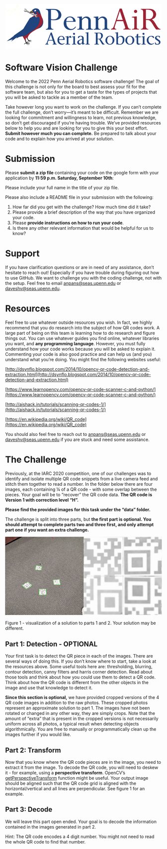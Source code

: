 ![alt_text](logos/image1.png "image_tooltip")



# Software Vision Challenge

Welcome to the 2022 Penn Aerial Robotics software challenge! The goal of this challenge is not only for the board to best assess your fit for the software team, but also for you to get a taste for the types of projects that you will be asked to tackle as a member of the team.

Take however long you want to work on the challenge. If you can’t complete the full challenge, don’t worry—it’s meant to be difficult. Remember we are looking for commitment and willingness to learn, not previous knowledge, so don’t get discouraged if you’re having trouble. We’ve provided resources below to help you and are looking for you to give this your best effort. **Submit however much you can complete.** Be prepared to talk about your code and to explain how you arrived at your solution.


# Submission

Please **submit a zip file** containing your code on the google form with your application by **11:59 p.m. Saturday, September 10th**:

Please include your full name in the title of your zip file.

Please also include a README file in your submission with the following:



1. How far did you get with the challenge? How much time did it take?
2. Please provide a brief description of the way that you have organized your code.
3. Please **provide instructions on how to run your code**.
4. Is there any other relevant information that would be helpful for us to know?


# Support

If you have clarification questions or are in need of any assistance, don’t hesitate to reach out! Especially if you have trouble during figuring out how to use GitHub. We want to challenge you with the coding challenge, not with the setup. Feel free to email [anpans@seas.upenn.edu](mailto:anpans@seas.upenn.edu) or [daveshv@seas.upenn.edu](mailto:daveshv@seas.upenn.edu).


# Resources

Feel free to use whatever outside resources you wish. In fact, we highly recommend that you do research into the subject of how QR codes work. A large part of being on this team is learning how to do research and figure things out. You can use whatever guides you find online, whatever libraries you want, and **any programming language**. However, you must fully understand how your code works because you will be asked to explain it. Commenting your code is also good practice and can help us (and you) understand what you’re doing. You might find the following websites useful:

[http://dsynflo.blogspot.com/2014/10/opencv-qr-code-detection-and-extraction.html](http://dsynflo.blogspot.com/2014/10/opencv-qr-code-detection-and-extraction.html)

[https://www.learnopencv.com/opencv-qr-code-scanner-c-and-python/](https://www.learnopencv.com/opencv-qr-code-scanner-c-and-python/)

[http://aishack.in/tutorials/scanning-qr-codes-1/](http://aishack.in/tutorials/scanning-qr-codes-1/)

[https://en.wikipedia.org/wiki/QR_code](https://en.wikipedia.org/wiki/QR_code)

You should also feel free to reach out to [anpans@seas.upenn.edu](mailto:anpans@seas.upenn.edu) or [daveshv@seas.upenn.edu](mailto:daveshv@seas.upenn.edu) if you are stuck and need some assistance.


# The Challenge

Previously, at the IARC 2020 competition, one of our challenges was to identify and isolate multiple QR code snippets from a live camera feed and stitch them together to read a number. In the folder below there are four images, each containing ¼  of a QR code - with some overlap between the pieces. Your goal will be to “recover” the QR code data. **The QR code is Version 1 with correction level “H”.**

**Please find the provided images for this task under the “data” folder.**

The challenge is split into three parts, but **the first part is optional. You should attempt to complete parts two and three first, and only attempt part one if you want an extra challenge.**


![alt_text](logos/image2.png "image_tooltip")


Figure 1 - visualization of a solution to parts 1 and 2. Your solution may be different.


## Part 1: Detection - **OPTIONAL**

Your first task is to detect the QR piece in each of the images. There are several ways of doing this. If you don’t know where to start, take a look at the resources above. Some useful tools here are: thresholding, blurring, contour detection, canny filters and harris corner detection. Read about those tools and think about how you could use them to detect a QR code. Think about how the QR code is different from the other objects in the image and use that knowledge to detect it.

**Since this section is optional,** we have provided cropped versions of the 4 QR code images in addition to the raw photos. These cropped photos represent an approximate solution to part 1. The images have not been rotated or changed in any other way, they are simply crops. Note that the amount of “extra” that is present in the cropped versions is not necessarily uniform across all photos, a typical result when detecting objects algorithmically. You are free to manually or programmatically clean up the images further if you would like. 


## Part 2: Transform

Now that you know where the QR code pieces are in the image, you need to extract it from the image. To decode the QR code, you will need to deskew it - for example, using a **perspective transform**. OpenCV’s [getPerspectiveTransform](https://www.pyimagesearch.com/2014/08/25/4-point-opencv-getperspective-transform-example/) function might be useful. Your output image should be aligned such that the QR code grid is aligned with the horizontal/vertical and all lines are perpendicular. See figure 1 for an example.


## Part 3: Decode

We will leave this part open ended. Your goal is to decode the information contained in the images generated in part 2.

Hint: The QR code encodes a 4 digit number. You might not need to read the whole QR code to find that number.
